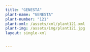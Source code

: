 ```yaml
---
title: "GENESTA"
plant-name: "GENESTA"
plant-number: "121"
plant-xml: /assets/xml/plant121.xml
plant-img: /assets/img/plant121.jpg
layout: single-xml


---
```

